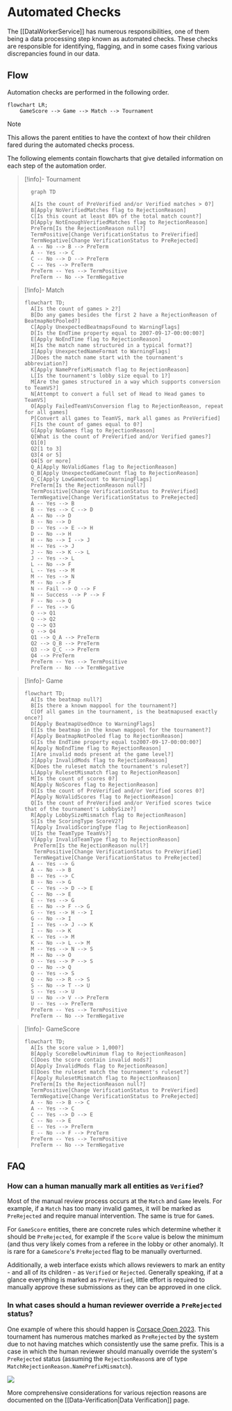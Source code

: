 # Automated Checks

The [[DataWorkerService]] has numerous responsibilities, one of them being a data processing step known as automated checks. These checks are responsible for identifying, flagging, and in some cases fixing various discrepancies found in our data.

## Flow

Automation checks are performed in the following order.

```mermaid
flowchart LR;
    GameScore --> Game --> Match --> Tournament
```

> [!note]
> This allows the parent entities to have the context of how their children fared during the automated checks process.

The following elements contain flowcharts that give detailed information on each step of the automation order. 

> [!info]- Tournament
> ```mermaid
>	graph TD
>	
>	A[Is the count of PreVerified and/or Verified matches > 0?]
>	B[Apply NoVerifiedMatches flag to RejectionReason]
>	C[Is this count at least 80% of the total match count?]
>	D[Apply NotEnoughVerifiedMatches flag to RejectionReason]
>	PreTerm[Is the RejectionReason null?]
>	TermPositive[Change VerificationStatus to PreVerified]
>	TermNegative[Change VerificationStatus to PreRejected]
>	A -- No --> B --> PreTerm
>	A -- Yes --> C
>	C -- No --> D --> PreTerm
>	C -- Yes --> PreTerm
>	PreTerm -- Yes --> TermPositive
>	PreTerm -- No --> TermNegative
> ```

> [!info]- Match
> ```mermaid
> flowchart TD;
> 	A[Is the count of games > 2?]
> 	B[Do any games besides the first 2 have a RejectionReason of BeatmapNotPooled?]
> 	C[Apply UnexpectedBeatmapsFound to WarningFlags]
> 	D[Is the EndTime property equal to 2007-09-17-00:00:00?]
> 	E[Apply NoEndTime flag to RejectionReason]
> 	H[Is the match name structured in a typical format?]
> 	I[Apply UnexpectedNameFormat to WarningFlags]
> 	J[Does the match name start with the tournament's abbreviation?]
> 	K[Apply NamePrefixMismatch flag to RejectionReason]
> 	L[Is the tournament's lobby size equal to 1?]
> 	M[Are the games structured in a way which supports conversion to TeamVS?]
> 	N[Attempt to convert a full set of Head to Head games to TeamVS]
> 	O[Apply FailedTeamVsConversion flag to RejectionReason, repeat for all games]
> 	P[Convert all games to TeamVS, mark all games as PreVerified]
> 	F[Is the count of games equal to 0?]
> 	G[Apply NoGames flag to RejectionReason]
> 	Q[What is the count of PreVerified and/or Verified games?]
> 	Q1[0]
> 	Q2[1 to 3]
> 	Q3[4 or 5]
> 	Q4[5 or more]
> 	Q_A[Apply NoValidGames flag to RejectionReason]
> 	Q_B[Apply UnexpectedGameCount flag to RejectionReason]
> 	Q_C[Apply LowGameCount to WarningFlags]
> 	PreTerm[Is the RejectionReason null?]
> 	TermPositive[Change VerificationStatus to PreVerified]
> 	TermNegative[Change VerificationStatus to PreRejected]
> 	A -- Yes --> B
> 	B -- Yes --> C --> D
> 	A -- No --> D
> 	B -- No --> D
> 	D -- Yes --> E --> H
> 	D -- No --> H
> 	H -- No --> I --> J
> 	H -- Yes --> J
> 	J -- No --> K --> L
> 	J -- Yes --> L
> 	L -- No --> F
> 	L -- Yes --> M
> 	M -- Yes --> N
> 	M -- No --> F
> 	N -- Fail --> O --> F
> 	N -- Success --> P --> F
> 	F -- No --> Q
> 	F -- Yes --> G
> 	Q --> Q1
> 	Q --> Q2
> 	Q --> Q3
> 	Q --> Q4
> 	Q1 --> Q_A --> PreTerm
> 	Q2 --> Q_B --> PreTerm
> 	Q3 --> Q_C --> PreTerm
> 	Q4 --> PreTerm
> 	PreTerm -- Yes --> TermPositive
> 	PreTerm -- No --> TermNegative
> ```

> [!info]- Game
> ```mermaid
> flowchart TD;
> 	A[Is the beatmap null?]
> 	B[Is there a known mappool for the tournament?]
> 	C[Of all games in the tournament, is the beatmapused exactly once?]
> 	D[Apply BeatmapUsedOnce to WarningFlags]
> 	E[Is the beatmap in the known mappool for the tournament?]
> 	F[Apply BeatmapNotPooled flag to RejectionReason]
> 	G[Is the EndTime property equal to2007-09-17-00:00:00?]
> 	H[Apply NoEndTime flag to RejectionReason]
> 	I[Are invalid mods present at the game level?]
> 	J[Apply InvalidMods flag to RejectionReason]
> 	K[Does the ruleset match the tournament's ruleset?]
> 	L[Apply RulesetMismatch flag to RejectionReason]
> 	M[Is the count of scores 0?]
> 	N[Apply NoScores flag to RejectionReason]
> 	O[Is the count of PreVerified and/or Verified scores 0?]
> 	P[Apply NoValidScores flag to RejectionReason]
> 	Q[Is the count of PreVerified and/or Verified scores twice that of the tournament's LobbySize?]
> 	R[Apply LobbySizeMismatch flag to RejectionReason]
> 	S[Is the ScoringType ScoreV2?]
> 	T[Apply InvalidScoringType flag to RejectionReason]
> 	U[Is the TeamType TeamVs?]
> 	V[Apply InvalidTeamType flag to RejectionReason]
>    PreTerm[Is the RejectionReason null?]
>    TermPositive[Change VerificationStatus to PreVerified]
>    TermNegative[Change VerificationStatus to PreRejected]
> 	A -- Yes --> G
> 	A -- No --> B
> 	B -- Yes --> C
> 	B -- No --> G
> 	C -- Yes --> D --> E
> 	C -- No --> E
> 	E -- Yes --> G
> 	E -- No --> F --> G
> 	G -- Yes --> H --> I
> 	G -- No --> I
> 	I -- Yes --> J --> K
> 	I -- No --> K
> 	K -- Yes --> M
> 	K -- No --> L --> M
> 	M -- Yes --> N --> S
> 	M -- No --> O
> 	O -- Yes --> P --> S
> 	O -- No --> Q
> 	Q -- Yes --> S
> 	Q -- No --> R --> S
> 	S -- No --> T --> U
> 	S -- Yes --> U
> 	U -- No --> V --> PreTerm
> 	U -- Yes --> PreTerm
> 	PreTerm -- Yes --> TermPositive
> 	PreTerm -- No --> TermNegative
> ```

> [!info]- GameScore
> ```mermaid
> flowchart TD;
> 	A[Is the score value > 1,000?]
> 	B[Apply ScoreBelowMinimum flag to RejectionReason]
> 	C[Does the score contain invalid mods?]
> 	D[Apply InvalidMods flag to RejectionReason]
> 	E[Does the ruleset match the tournament's ruleset?]
> 	F[Apply RulesetMismatch flag to RejectionReason]
> 	PreTerm[Is the RejectionReason null?]
> 	TermPositive[Change VerificationStatus to PreVerified]
> 	TermNegative[Change VerificationStatus to PreRejected]
> 	A -- No --> B --> C
> 	A -- Yes --> C
> 	C -- Yes --> D --> E
> 	C -- No --> E
> 	E -- Yes --> PreTerm
> 	E -- No --> F --> PreTerm
> 	PreTerm -- Yes --> TermPositive
> 	PreTerm -- No --> TermNegative
> ```

## FAQ

### How can a human manually mark all entities as `Verified`?

Most of the manual review process occurs at the `Match` and `Game` levels. For example, if a `Match` has too many invalid games, it will be marked as `PreRejected` and require manual intervention. The same is true for `Game`s.

For `GameScore` entities, there are concrete rules which determine whether it should be `PreRejected`, for example if the `Score` value is below the minimum (and thus very likely comes from a referee in the lobby or other anomaly). It is rare for a `GameScore`'s `PreRejected` flag to be manually overturned.

Additionally, a web interface exists which allows reviewers to mark an entity - and all of its children - as `Verified` or `Rejected`. Generally speaking, if at a glance everything is marked as `PreVerified`, little effort is required to manually approve these submissions as they can be approved in one click.

### In what cases should a human reviewer override a `PreRejected` status?

One example of where this should happen is [Corsace Open 2023](https://osu.ppy.sh/community/forums/topics/1794106?n=1). This tournament has numerous matches marked as `PreRejected` by the system due to not having matches which consistently use the same prefix. This is a case in which the human reviewer should manually override the system's `PreRejected` status (assuming the `RejectionReason`s are of type `MatchRejectionReason.NamePrefixMismatch`).

![](co23-example.png)

More comprehensive considerations for various rejection reasons are documented on the [[Data-Verification|Data Verification]] page.